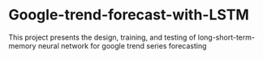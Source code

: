 # Google-trend-forecast-with-LSTM
This project presents the design, training, and testing of long-short-term-memory neural network for google trend series forecasting
